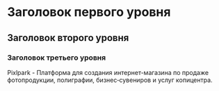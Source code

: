# Заголовок первого уровня
## Заголовок второго уровня
### Заголовок третьего уровня


Pixlpark - Платформа для создания интернет-магазина по продаже фотопродукции, полиграфии, бизнес‑сувениров и услуг копицентра.

